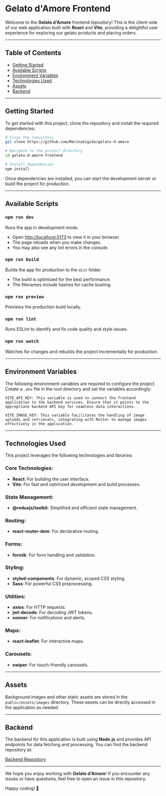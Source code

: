 # Gelato d'Amore Frontend

Welcome to the **Gelato d'Amore** frontend repository! This is the client-side of our web application built with **React** and **Vite**, providing a delightful user experience for exploring our gelato products and placing orders.

---

## Table of Contents

- [Getting Started](#getting-started)
- [Available Scripts](#available-scripts)
- [Environment Variables](#environment-variables)
- [Technologies Used](#technologies-used)
- [Assets](#assets)
- [Backend](#backend)

---

## Getting Started

To get started with this project, clone the repository and install the required dependencies:

```bash
# Clone the repository
git clone https://github.com/MarinaSigida/gelato-d-amore

# Navigate to the project directory
cd gelato-d-amore-frontend

# Install dependencies
npm install
```

Once dependencies are installed, you can start the development server or build the project for production.

---

## Available Scripts

### `npm run dev`

Runs the app in development mode.

- Open [http://localhost:5173](http://localhost:5173) to view it in your browser.
- The page reloads when you make changes.
- You may also see any lint errors in the console.

### `npm run build`

Builds the app for production to the `dist` folder.

- The build is optimized for the best performance.
- The filenames include hashes for cache busting.

### `npm run preview`

Previews the production build locally.

### `npm run lint`

Runs ESLint to identify and fix code quality and style issues.

### `npm run watch`

Watches for changes and rebuilds the project incrementally for production.

---

## Environment Variables

The following environment variables are required to configure the project. Create a `.env` file in the root directory and set the variables accordingly:

```plaintext
VITE_API_KEY: This variable is used to connect the frontend application to the backend services. Ensure that it points to the appropriate backend API key for seamless data interactions.

VITE_IMAGE_KEY: This variable facilitates the handling of image uploads and retrievals, integrating with Multer to manage images effectively in the application.
```

---

## Technologies Used

This project leverages the following technologies and libraries:

### Core Technologies:

- **React**: For building the user interface.
- **Vite**: For fast and optimized development and build processes.

### State Management:

- **@reduxjs/toolkit**: Simplified and efficient state management.

### Routing:

- **react-router-dom**: For declarative routing.

### Forms:

- **formik**: For form handling and validation.

### Styling:

- **styled-components**: For dynamic, scoped CSS styling.
- **Sass**: For powerful CSS preprocessing.

### Utilities:

- **axios**: For HTTP requests.
- **jwt-decode**: For decoding JWT tokens.
- **sonner**: For notifications and alerts.

### Maps:

- **react-leaflet**: For interactive maps.

### Carousels:

- **swiper**: For touch-friendly carousels.

---

## Assets

Background images and other static assets are stored in the `public/assets/images` directory. These assets can be directly accessed in the application as needed.

---

## Backend

The backend for this application is built using **Node.js** and provides API endpoints for data fetching and processing. You can find the backend repository at:

[Backend Repository](https://github.com/MarinaSigida/gelato-d-amore-backend)

---

We hope you enjoy working with **Gelato d'Amore**! If you encounter any issues or have questions, feel free to open an issue in this repository.

Happy coding! 🍦
